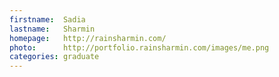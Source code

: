 ```yaml
---
firstname:  Sadia
lastname:   Sharmin
homepage:   http://rainsharmin.com/
photo:      http://portfolio.rainsharmin.com/images/me.png
categories: graduate
---
```

